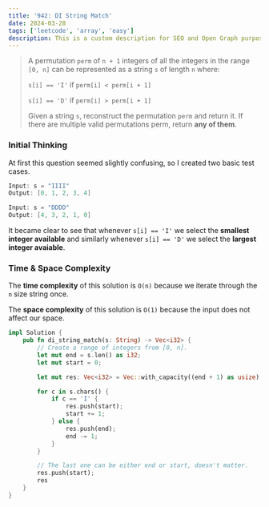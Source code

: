 ```yaml
---
title: '942: DI String Match'
date: 2024-03-28
tags: ['leetcode', 'array', 'easy']
description: This is a custom description for SEO and Open Graph purposes. If it's not provided, it defaults to auto-generated excerpts of the page content.
---
```


> A permutation `perm` of `n + 1` integers of all the integers in the range `[0, n]` can be represented as a string `s` of length `n` where:
>
> `s[i] == 'I'` if `perm[i] < perm[i + 1]`
>
> `s[i] == 'D'` if `perm[i] > perm[i + 1]`
>
> Given a string `s`, reconstruct the permutation `perm` and return it. If there are multiple valid permutations perm, return **any of them**.

### Initial Thinking

At first this question seemed slightly confusing, so I created two basic test cases.

```c
Input: s = "IIII"
Output: [0, 1, 2, 3, 4]

Input: s = "DDDD"
Output: [4, 3, 2, 1, 0]
```

It became clear to see that whenever `s[i] == 'I'` we select the **smallest integer available** and similarly whenever `s[i] == 'D'` we select the **largest integer avaiable**.

### Time & Space Complexity

The **time complexity** of this solution is `O(n)` because we iterate through the `n` size string once.

The **space complexity** of this solution is `O(1)` because the input does not affect our space.

```rust
impl Solution {
    pub fn di_string_match(s: String) -> Vec<i32> {
        // Create a range of integers from [0, n].
        let mut end = s.len() as i32;
        let mut start = 0;

        let mut res: Vec<i32> = Vec::with_capacity((end + 1) as usize);

        for c in s.chars() {
            if c == 'I' {
                res.push(start);
                start += 1;
            } else {
                res.push(end);
                end -= 1;
            }
        }

        // The last one can be either end or start, doesn't matter.
        res.push(start);
        res
    }
}
```
